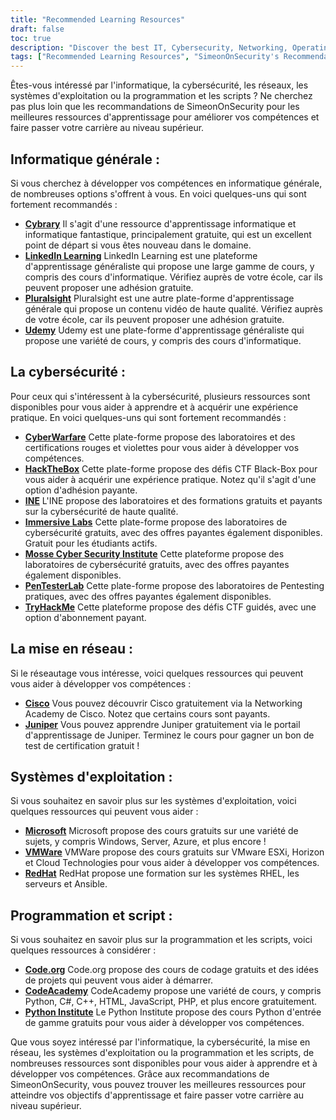 ```yaml
---
title: "Recommended Learning Resources"
draft: false
toc: true
description: "Discover the best IT, Cybersecurity, Networking, Operating Systems, and Programming & Scripting learning resources with SimeonOnSecurity's Recommendations. From free online platforms like Cybrary, Code.org, and CodeAcademy, to paid platforms like LinkedIn Learning, Pluralsight, and TryHackMe, you'll find a wide range of options to meet your learning goals. Enhance your skills in areas like Cisco, Juniper, Windows, VMware, and Red Hat with free training and certifications. Take your career to the next level with SimeonOnSecurity's top-rated learning resources."
tags: ["Recommended Learning Resources", "SimeonOnSecurity's Recommendations", "IT", "Cybersecurity", "Networking", "Operating Systems", "Programming & Scripting", "Cybrary", "LinkedIn Learning", "Pluralsight", "Udemy", "CyberWarfare", "HackTheBox", "INE", "Immersive Labs", "Mosse Cyber Security Institute", "PenTesterLab", "TryHackMe", "Cisco", "Juniper", "Microsoft", "VMWare", "RedHat", "Code.org", "CodeAcademy", "Python Institute"]
---
```


 Êtes-vous intéressé par l'informatique, la cybersécurité, les réseaux, les systèmes d'exploitation ou la programmation et les scripts ? Ne cherchez pas plus loin que les recommandations de SimeonOnSecurity pour les meilleures ressources d'apprentissage pour améliorer vos compétences et faire passer votre carrière au niveau supérieur.  ## Informatique générale :  Si vous cherchez à développer vos compétences en informatique générale, de nombreuses options s'offrent à vous. En voici quelques-uns qui sont fortement recommandés :  - [**Cybrary**](https://www.cybrary.it/) Il s'agit d'une ressource d'apprentissage informatique et informatique fantastique, principalement gratuite, qui est un excellent point de départ si vous êtes nouveau dans le domaine. - [**LinkedIn Learning**](https://www.lynda.com/) LinkedIn Learning est une plateforme d'apprentissage généraliste qui propose une large gamme de cours, y compris des cours d'informatique. Vérifiez auprès de votre école, car ils peuvent proposer une adhésion gratuite. - [**Pluralsight**](https://www.pluralsight.com/) Pluralsight est une autre plate-forme d'apprentissage générale qui propose un contenu vidéo de haute qualité. Vérifiez auprès de votre école, car ils peuvent proposer une adhésion gratuite. - [**Udemy**](https://www.udemy.com/) Udemy est une plate-forme d'apprentissage généraliste qui propose une variété de cours, y compris des cours d'informatique.  ## La cybersécurité :  Pour ceux qui s'intéressent à la cybersécurité, plusieurs ressources sont disponibles pour vous aider à apprendre et à acquérir une expérience pratique. En voici quelques-uns qui sont fortement recommandés :  - [**CyberWarfare**](https://cyberwarfare.live/) Cette plate-forme propose des laboratoires et des certifications rouges et violettes pour vous aider à développer vos compétences. - [**HackTheBox**](https://www.hackthebox.eu/) Cette plate-forme propose des défis CTF Black-Box pour vous aider à acquérir une expérience pratique. Notez qu'il s'agit d'une option d'adhésion payante. - [**INE**](https://ine.com/) L'INE propose des laboratoires et des formations gratuits et payants sur la cybersécurité de haute qualité. - [**Immersive Labs**](https://www.immersivelabs.com/) Cette plate-forme propose des laboratoires de cybersécurité gratuits, avec des offres payantes également disponibles. Gratuit pour les étudiants actifs. - [**Mosse Cyber Security Institute**](https://platform.mosse-institute.com/#/) Cette plateforme propose des laboratoires de cybersécurité gratuits, avec des offres payantes également disponibles. - [**PenTesterLab**](https://pentesterlab.com/) Cette plate-forme propose des laboratoires de Pentesting pratiques, avec des offres payantes également disponibles. - [**TryHackMe**](https://tryhackme.com/) Cette plateforme propose des défis CTF guidés, avec une option d'abonnement payant.  ## La mise en réseau :  Si le réseautage vous intéresse, voici quelques ressources qui peuvent vous aider à développer vos compétences :  - [**Cisco**](https://www.cisco.com/c/m/en_sg/partners/cisco-networking-academy/index.html) Vous pouvez découvrir Cisco gratuitement via la Networking Academy de Cisco. Notez que certains cours sont payants. - [**Juniper**](https://learningportal.juniper.net/juniper/default.aspx) Vous pouvez apprendre Juniper gratuitement via le portail d'apprentissage de Juniper. Terminez le cours pour gagner un bon de test de certification gratuit !  ## Systèmes d'exploitation :  Si vous souhaitez en savoir plus sur les systèmes d'exploitation, voici quelques ressources qui peuvent vous aider :  - [**Microsoft**](https://docs.microsoft.com/en-us/learn/) Microsoft propose des cours gratuits sur une variété de sujets, y compris Windows, Server, Azure, et plus encore ! - [**VMWare**](https://www.vmware.com/education-services/learning-zone.html) VMWare propose des cours gratuits sur VMware ESXi, Horizon et Cloud Technologies pour vous aider à développer vos compétences. - [**RedHat**](https://www.redhat.com/en/services/training-and-certification) RedHat propose une formation sur les systèmes RHEL, les serveurs et Ansible.  ## Programmation et script :  Si vous souhaitez en savoir plus sur la programmation et les scripts, voici quelques ressources à considérer :  - [**Code.org**](https://studio.code.org/courses) Code.org propose des cours de codage gratuits et des idées de projets qui peuvent vous aider à démarrer. - [**CodeAcademy**](https://www.codecademy.com/) CodeAcademy propose une variété de cours, y compris Python, C#, C++, HTML, JavaScript, PHP, et plus encore gratuitement. - [**Python Institute**](https://pythoninstitute.org/free-python-courses/) Le Python Institute propose des cours Python d'entrée de gamme gratuits pour vous aider à développer vos compétences.  Que vous soyez intéressé par l'informatique, la cybersécurité, la mise en réseau, les systèmes d'exploitation ou la programmation et les scripts, de nombreuses ressources sont disponibles pour vous aider à apprendre et à développer vos compétences. Grâce aux recommandations de SimeonOnSecurity, vous pouvez trouver les meilleures ressources pour atteindre vos objectifs d'apprentissage et faire passer votre carrière au niveau supérieur.